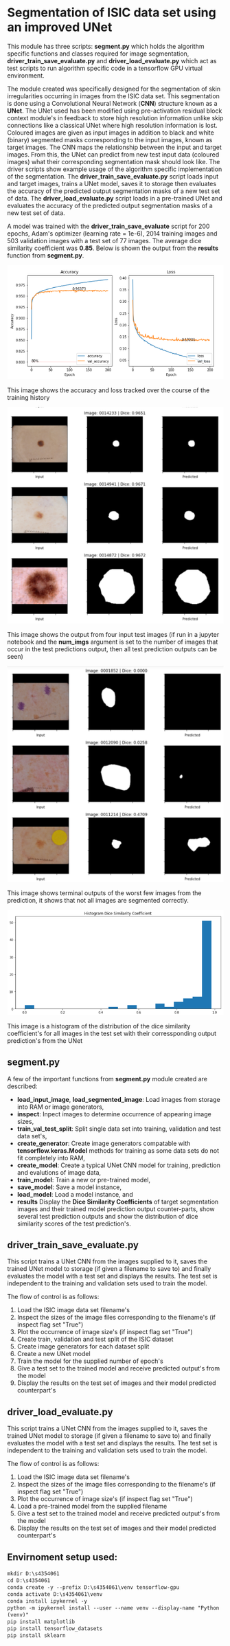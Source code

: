 # Segmentation of ISIC data set using an improved UNet
This module has three scripts: **segment.py** which holds the 
algorithm specific functions and classes  required for image 
segmentation, **driver_train_save_evaluate.py** and 
**driver_load_evaluate.py** which act as test scripts 
to run algorithm specific code in a tensorflow GPU 
virtual environment.

The module created was specifically designed for the segmentation 
of skin irregularities occurring in images from the ISIC data set. 
This segmentation is done using a Convolutional Neural Network 
(**CNN**) structure known as a **UNet**. The UNet used has been 
modified using pre-activation residual block context module's in 
feedback to store high resolution information unlike skip connections
 like a classical UNet where high resolution information is lost.
Coloured images are given as input images in addition to black and white
(binary) segmented masks corresponding to the input images, known as target
images. The CNN maps the relationship between the input and target images.
From this, the UNet can predict from new test input data (coloured images) 
what their corresponding segmentation mask should look like. The driver scripts 
show example usage of the algorithm specific implementation of the 
segmentation. The **driver_train_save_evaluate.py** script loads 
input and target images, trains a UNet model, saves it to storage then 
evaluates the accuracy of the predicted output segmentation masks of a 
new test set of data. The **driver_load_evaluate.py** script loads in a 
pre-trained UNet and evaluates the accuracy of the predicted output 
segmentation masks of a new test set of data. 

A model was trained with the **driver_train_save_evaluate** script for 200
epochs, Adam's optimizer (learning rate = 1e-6), 2014 training images and 
503 validation images with a test set of 77 images. The average dice 
similarity coefficient was **0.85**. Below is shown the output from 
the **results** function from **segment.py**. 

![training_image](./images/training.PNG)

This image shows the accuracy and loss tracked over the course of the training
history


![training_image](./images/good_predictions.PNG)

This image shows the output from four input test images (if run in 
a jupyter notebook and the **num_imgs** argument is set to the number of images 
that occur in the test predictions output, then all test prediction outputs can
be seen)

![training_image](./images/bad_predictions.PNG)

This image shows terminal outputs of the worst few images from the prediction,
it shows that not all images are segmented correctly.

![training_image](./images/histogram.PNG)

This image is a histogram of the distribution of the dice similarity
coefficient's for all images in the test set with their corressponding
output prediction's from the UNet


## segment.py
A few of the important functions from **segment.py** 
module created are described:
* **load_input_image**, **load_segmented_image**: Load images 
from storage into RAM or image generators,
* **inspect**: Inpect images to determine occurrence of appearing 
image sizes,
* **train_val_test_split**: Split single data set into training, 
validation and test data set's,
* **create_generator**: Create image generators compatable with 
**tensorflow.keras.Model** methods for training as some 
data sets do not fit completely into RAM,
* **create_model**: Create a typical UNet CNN model for training, prediction
 and evalutions of image data, 
* **train_model**: Train a new or pre-trained model, 
* **save_model**: Save a model instance,
* **load_model**: Load a model instance, and
* **results** Display the **Dice Similarity Coefficients** of target
 segmentation images and their trained model prediction 
 output counter-parts, show several test prediction outputs and show
 the distribution of dice similarity scores of the test prediction's. 
 
## driver_train_save_evaluate.py
This script trains a UNet CNN from the images supplied to it, 
saves the trained UNet model to storage (if given a filename 
to save to) and finally evaluates the model with a test set 
and displays the results. The test set is independent to the 
training and validation sets used to train
the model.

The flow of control is as follows:
1. Load the ISIC image data set filename's
2. Inspect the sizes of the image files corresponding to the 
filename's (if inspect flag set "True")
3. Plot the occurrence of image size's (if inspect flag 
set "True")
4. Create train, validation and test split of the ISIC dataset
5. Create image generators for each dataset split
6. Create a new UNet model
7. Train the model for the supplied number of epoch's
8. Give a test set to the trained model and receive predicted output's
from the model
9. Display the results on the test set of images and their model 
predicted counterpart's

## driver_load_evaluate.py
This script trains a UNet CNN from the images supplied to it, 
saves the trained UNet model to storage (if given a filename 
to save to) and finally evaluates the model with a test set 
and displays the results. The test set is independent to the 
training and validation sets used to train
the model.

The flow of control is as follows:
1. Load the ISIC image data set filename's
2. Inspect the sizes of the image files corresponding to the 
filename's (if inspect flag set "True")
3. Plot the occurrence of image size's (if inspect flag 
set "True")
4. Load a pre-trained model from the supplied filename
5. Give a test set to the trained model and receive predicted output's
from the model
6. Display the results on the test set of images and their model 
predicted counterpart's

## Envirnoment setup used:
```console
mkdir D:\s4354061
cd D:\s4354061
conda create -y --prefix D:\s4354061\venv tensorflow-gpu
conda activate D:\s4354061\venv
conda install ipykernel -y
python -m ipykernel install --user --name venv --display-name "Python (venv)"
pip install matplotlib
pip install tensorflow_datasets
pip install sklearn
```
 
